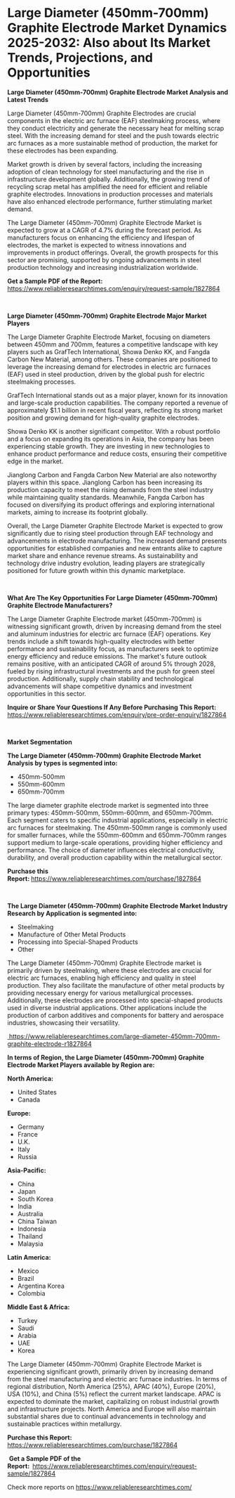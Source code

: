 <p><h1>Large Diameter (450mm-700mm) Graphite Electrode Market Dynamics 2025-2032: Also about Its Market Trends, Projections, and Opportunities</h1></p><p><strong>Large Diameter (450mm-700mm) Graphite Electrode Market Analysis and Latest Trends</strong></p>
<p><p>Large Diameter (450mm-700mm) Graphite Electrodes are crucial components in the electric arc furnace (EAF) steelmaking process, where they conduct electricity and generate the necessary heat for melting scrap steel. With the increasing demand for steel and the push towards electric arc furnaces as a more sustainable method of production, the market for these electrodes has been expanding.</p><p>Market growth is driven by several factors, including the increasing adoption of clean technology for steel manufacturing and the rise in infrastructure development globally. Additionally, the growing trend of recycling scrap metal has amplified the need for efficient and reliable graphite electrodes. Innovations in production processes and materials have also enhanced electrode performance, further stimulating market demand.</p><p>The Large Diameter (450mm-700mm) Graphite Electrode Market is expected to grow at a CAGR of 4.7% during the forecast period. As manufacturers focus on enhancing the efficiency and lifespan of electrodes, the market is expected to witness innovations and improvements in product offerings. Overall, the growth prospects for this sector are promising, supported by ongoing advancements in steel production technology and increasing industrialization worldwide.</p></p>
<p><strong>Get a Sample PDF of the Report:&nbsp;</strong> <a href="https://www.reliableresearchtimes.com/enquiry/request-sample/1827864?utm_campaign=2999&utm_medium=2&utm_source=Github&utm_content=ia&utm_term=03042025&utm_id=large-diameter-450mm-700mm-graphite-electrode">https://www.reliableresearchtimes.com/enquiry/request-sample/1827864</a></p>
<p>&nbsp;</p>
<p><strong>Large Diameter (450mm-700mm) Graphite Electrode Major Market Players</strong></p>
<p><p>The Large Diameter Graphite Electrode Market, focusing on diameters between 450mm and 700mm, features a competitive landscape with key players such as GrafTech International, Showa Denko KK, and Fangda Carbon New Material, among others. These companies are positioned to leverage the increasing demand for electrodes in electric arc furnaces (EAF) used in steel production, driven by the global push for electric steelmaking processes.</p><p>GrafTech International stands out as a major player, known for its innovation and large-scale production capabilities. The company reported a revenue of approximately $1.1 billion in recent fiscal years, reflecting its strong market position and growing demand for high-quality graphite electrodes.</p><p>Showa Denko KK is another significant competitor. With a robust portfolio and a focus on expanding its operations in Asia, the company has been experiencing stable growth. They are investing in new technologies to enhance product performance and reduce costs, ensuring their competitive edge in the market.</p><p>Jianglong Carbon and Fangda Carbon New Material are also noteworthy players within this space. Jianglong Carbon has been increasing its production capacity to meet the rising demands from the steel industry while maintaining quality standards. Meanwhile, Fangda Carbon has focused on diversifying its product offerings and exploring international markets, aiming to increase its footprint globally.</p><p>Overall, the Large Diameter Graphite Electrode Market is expected to grow significantly due to rising steel production through EAF technology and advancements in electrode manufacturing. The increased demand presents opportunities for established companies and new entrants alike to capture market share and enhance revenue streams. As sustainability and technology drive industry evolution, leading players are strategically positioned for future growth within this dynamic marketplace.</p></p>
<p>&nbsp;</p>
<p><strong>What Are The Key Opportunities For Large Diameter (450mm-700mm) Graphite Electrode Manufacturers?</strong></p>
<p><p>The Large Diameter Graphite Electrode market (450mm-700mm) is witnessing significant growth, driven by increasing demand from the steel and aluminum industries for electric arc furnace (EAF) operations. Key trends include a shift towards high-quality electrodes with better performance and sustainability focus, as manufacturers seek to optimize energy efficiency and reduce emissions. The market's future outlook remains positive, with an anticipated CAGR of around 5% through 2028, fueled by rising infrastructural investments and the push for green steel production. Additionally, supply chain stability and technological advancements will shape competitive dynamics and investment opportunities in this sector.</p></p>
<p><strong>Inquire or Share Your Questions If Any Before Purchasing This Report:</strong> <a href="https://www.reliableresearchtimes.com/enquiry/pre-order-enquiry/1827864?utm_campaign=2999&utm_medium=2&utm_source=Github&utm_content=ia&utm_term=03042025&utm_id=large-diameter-450mm-700mm-graphite-electrode">https://www.reliableresearchtimes.com/enquiry/pre-order-enquiry/1827864</a></p>
<p>&nbsp;</p>
<p><strong>Market Segmentation</strong></p>
<p><strong>The Large Diameter (450mm-700mm) Graphite Electrode Market Analysis by types is segmented into:</strong></p>
<p><ul><li>450mm-500mm</li><li>550mm-600mm</li><li>650mm-700mm</li></ul></p>
<p><p>The large diameter graphite electrode market is segmented into three primary types: 450mm-500mm, 550mm-600mm, and 650mm-700mm. Each segment caters to specific industrial applications, especially in electric arc furnaces for steelmaking. The 450mm-500mm range is commonly used for smaller furnaces, while the 550mm-600mm and 650mm-700mm ranges support medium to large-scale operations, providing higher efficiency and performance. The choice of diameter influences electrical conductivity, durability, and overall production capability within the metallurgical sector.</p></p>
<p><strong>Purchase this Report:&nbsp;</strong><a href="https://www.reliableresearchtimes.com/purchase/1827864?utm_campaign=2999&utm_medium=2&utm_source=Github&utm_content=ia&utm_term=03042025&utm_id=large-diameter-450mm-700mm-graphite-electrode">https://www.reliableresearchtimes.com/purchase/1827864</a></p>
<p>&nbsp;</p>
<p><strong>The Large Diameter (450mm-700mm) Graphite Electrode Market Industry Research by Application is segmented into:</strong></p>
<p><ul><li>Steelmaking</li><li>Manufacture of Other Metal Products</li><li>Processing into Special-Shaped Products</li><li>Other</li></ul></p>
<p><p>The Large Diameter (450mm-700mm) Graphite Electrode market is primarily driven by steelmaking, where these electrodes are crucial for electric arc furnaces, enabling high efficiency and quality in steel production. They also facilitate the manufacture of other metal products by providing necessary energy for various metallurgical processes. Additionally, these electrodes are processed into special-shaped products used in diverse industrial applications. Other applications include the production of carbon additives and components for battery and aerospace industries, showcasing their versatility.</p></p>
<p><a href="https://www.reliableresearchtimes.com/large-diameter-450mm-700mm-graphite-electrode-r1827864?utm_campaign=2999&utm_medium=2&utm_source=Github&utm_content=ia&utm_term=03042025&utm_id=large-diameter-450mm-700mm-graphite-electrode">&nbsp;https://www.reliableresearchtimes.com/large-diameter-450mm-700mm-graphite-electrode-r1827864</a></p>
<p><strong>In terms of Region, the Large Diameter (450mm-700mm) Graphite Electrode Market Players available by Region are:</strong></p>
<p>
    <p> <strong> North America: </strong>
        <ul>
            <li>United States</li>
            <li>Canada</li>
        </ul>
        </p> 
    <p> <strong> Europe: </strong>
        <ul>
            <li>Germany</li>
            <li>France</li>
            <li>U.K.</li>
            <li>Italy</li>
            <li>Russia</li>
        </ul>
        </p> 
    <p> <strong> Asia-Pacific: </strong>
        <ul>
            <li>China</li>
            <li>Japan</li>
            <li>South Korea</li>
            <li>India</li>
            <li>Australia</li>
            <li>China Taiwan</li>
            <li>Indonesia</li>
            <li>Thailand</li>
            <li>Malaysia</li>
        </ul>
        </p> 
    <p> <strong> Latin America: </strong>
        <ul>
            <li>Mexico</li>
            <li>Brazil</li>
            <li>Argentina Korea</li>
            <li>Colombia</li>
        </ul>
        </p> 
    <p> <strong> Middle East & Africa: </strong>
        <ul>
            <li>Turkey</li>
            <li>Saudi</li>
            <li>Arabia</li>
            <li>UAE</li>
            <li>Korea</li>
        </ul>
    </p>
    </p>
<p><p>The Large Diameter (450mm-700mm) Graphite Electrode Market is experiencing significant growth, primarily driven by increasing demand from the steel manufacturing and electric arc furnace industries. In terms of regional distribution, North America (25%), APAC (40%), Europe (20%), USA (10%), and China (5%) reflect the current market landscape. APAC is expected to dominate the market, capitalizing on robust industrial growth and infrastructure projects. North America and Europe will also maintain substantial shares due to continual advancements in technology and sustainable practices within metallurgy.</p></p>
<p><strong>Purchase this Report: </strong><a href="https://www.reliableresearchtimes.com/purchase/1827864?utm_campaign=2999&utm_medium=2&utm_source=Github&utm_content=ia&utm_term=03042025&utm_id=large-diameter-450mm-700mm-graphite-electrode">https://www.reliableresearchtimes.com/purchase/1827864</a></p>
<p>&nbsp;<strong>Get a Sample PDF of the Report:&nbsp;&nbsp;</strong><a href="https://www.reliableresearchtimes.com/enquiry/request-sample/1827864?utm_campaign=2999&utm_medium=2&utm_source=Github&utm_content=ia&utm_term=03042025&utm_id=large-diameter-450mm-700mm-graphite-electrode">https://www.reliableresearchtimes.com/enquiry/request-sample/1827864</a></p>
<p><strong></strong></p>
<p>Check more reports on <a href="https://www.reliableresearchtimes.com/?utm_campaign=2999&utm_medium=2&utm_source=Github&utm_content=ia&utm_term=03042025&utm_id=large-diameter-450mm-700mm-graphite-electrode">https://www.reliableresearchtimes.com/</a></p>